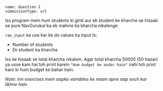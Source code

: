 ```ngMeta
name: Question 2
submissionType: url
```

Iss program mein hum students ki ginti aur ek student ke kharche se hisaab se pure NavGurukul ka ek mahine ka kharcha nikalenge

`raw_input` ka use kar ke do values ka input lo:

* Number of students
* Ek student ka kharcha

Iss ke hisaab se total kharcha nikalein. Agar total kharcha 50000 (50 hazar) ya usse kam hai toh print karein `"Hum budget ke andar hain"` nahi toh print karo ki hum budget ke bahar hain.

*Note: Inn exercises mein aapko variables ke naam apne aap soch kar likhne hain*
